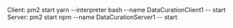 Client: pm2 start yarn --interpreter bash --name DataCurationClient1 -- start 
Server: pm2 start npm --name DataCurationServer1 -- start
